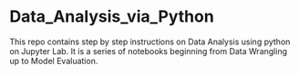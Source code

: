 # Data_Analysis_via_Python
This repo contains step by step instructions on Data Analysis using python on Jupyter Lab. It is a series of notebooks beginning from Data Wrangling up to Model Evaluation.
